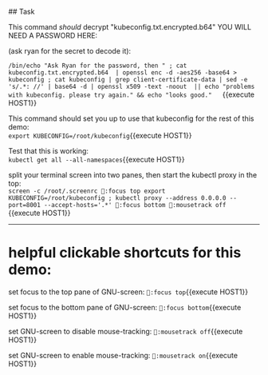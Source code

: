 ## Task

This command *should* decrypt "kubeconfig.txt.encrypted.b64" 
YOU WILL NEED A PASSWORD HERE:

(ask ryan for the secret to decode it):

`/bin/echo "Ask Ryan for the password, then " ; cat kubeconfig.txt.encrypted.b64  | openssl enc -d -aes256 -base64 > kubeconfig ; cat kubeconfig | grep client-certificate-data | sed -e 's/.*: //' | base64 -d | openssl x509 -text -noout  || echo "problems with kubeconfig. please try again." && echo "looks good."   `{{execute HOST1}}

This command should set you up to use that kubeconfig for the rest of this demo:<br>
`export KUBECONFIG=/root/kubeconfig`{{execute HOST1}}

Test that this is working:
<br>
`kubectl get all --all-namespaces`{{execute HOST1}}

split your terminal screen into two panes, then start the kubectl proxy in the top:
<br>
`screen -c /root/.screenrc:focus topexport KUBECONFIG=/root/kubeconfig ; kubectl proxy --address 0.0.0.0 --port=8001 --accept-hosts='.*':focus bottom:mousetrack off`{{execute HOST1}}

-----

# helpful clickable shortcuts for this demo:
set focus to the top pane of GNU-screen:
`:focus top`{{execute HOST1}}

set focus to the bottom pane of GNU-screen:
`:focus bottom`{{execute HOST1}}

set GNU-screen to disable mouse-tracking:
`:mousetrack off`{{execute HOST1}}

set GNU-screen to enable mouse-tracking:
`:mousetrack on`{{execute HOST1}}

